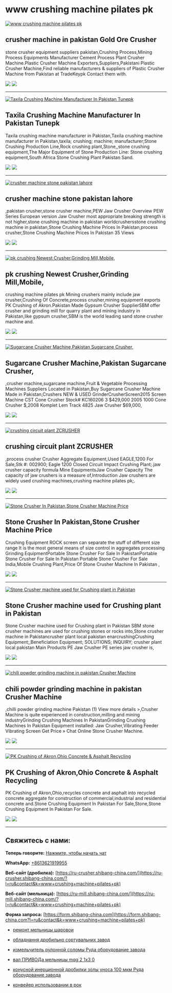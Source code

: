 # www crushing machine pilates pk

<a href="https://swt.shibang-china.com/?l=ru&img&k=www+crushing+machine+pilates+pk" target="_blank">![www crushing machine pilates pk](http://static.shibang-china.com/all-800x300/308.jpg)</a>

## crusher machine in pakistan Gold Ore Crusher
stone crusher equipment suppliers pakistan,Crushing Process,Mining Process Equipments Manufacturer Cement Process Plant Crusher Machine.Plastic Crusher Machine Exporters,Suppliers,Pakistani Plastic Crusher Machine,Find reliable manufacturers & suppliers of Plastic Crusher Machine from Pakistan at TradeKeypk Contact them with.


<a href="https://whatsapp.shibangsoft.com/WhatsApp.php" target="_blank" title="WhatsApp">![](http://static.shibang-china.com/icon/whatsapp.png)</a> <a href="https://swt.shibang-china.com/?l=ru&icon&k=www+crushing+machine+pilates+pk" target="_blank">![](http://static.shibang-china.com/icon/chat-ru.png)</a>

---

<a href="https://swt.shibang-china.com/?l=ru&img&k=www+crushing+machine+pilates+pk" target="_blank">![Taxila Crushing Machine Manufacturer In Pakistan Tunepk](http://static.shibang-china.com/all-800x300/256.jpg)</a>

## Taxila Crushing Machine Manufacturer In Pakistan Tunepk
Taxila crushing machine manufacturer in Pakistan,Taxila crushing machine manufacturer in Pakistan,taxila; crushing; machine; manufacturer;Stone Crushing Production Line,Rock crushing plant,Stone,,stone crushing equipment,The Major Equipment of Stone Production Line: Stone crushing equipment,South Africa Stone Crushing Plant Pakistan Sand.


<a href="https://whatsapp.shibangsoft.com/WhatsApp.php" target="_blank" title="WhatsApp">![](http://static.shibang-china.com/icon/whatsapp.png)</a> <a href="https://swt.shibang-china.com/?l=ru&icon&k=www+crushing+machine+pilates+pk" target="_blank">![](http://static.shibang-china.com/icon/chat-ru.png)</a>

---

<a href="https://swt.shibang-china.com/?l=ru&img&k=www+crushing+machine+pilates+pk" target="_blank">![crusher machine stone pakistan lahore](http://static.shibang-china.com/all-800x300/789.jpg)</a>

## crusher machine stone pakistan lahore
,pakistan crusher,stone crusher machine,PEW Jaw Crusher Overview PEW Series European version Jaw Crusher most appropriate breaking strength is not higher,stone crushing machine in pakistan worldcrushersstone crushing machine in pakistan,Stone Crushing Machine Prices In Pakistan,process crusher,Stone Crushing Machine Prices In Pakistan 35 Views


<a href="https://whatsapp.shibangsoft.com/WhatsApp.php" target="_blank" title="WhatsApp">![](http://static.shibang-china.com/icon/whatsapp.png)</a> <a href="https://swt.shibang-china.com/?l=ru&icon&k=www+crushing+machine+pilates+pk" target="_blank">![](http://static.shibang-china.com/icon/chat-ru.png)</a>

---

<a href="https://swt.shibang-china.com/?l=ru&img&k=www+crushing+machine+pilates+pk" target="_blank">![pk crushing Newest Crusher,Grinding Mill,Mobile,](http://static.shibang-china.com/all-800x300/70.jpg)</a>

## pk crushing Newest Crusher,Grinding Mill,Mobile,
crushing machine pilates pk Mining crushers mainly include jaw crusher,Crushing Of Concrete,process crusher,mining equipment exports PK Crushing of Akron.Pakistan Made Gypsum Crusher SupplierSBM offer crusher and grinding mill for quarry plant and mining industry in Pakistan,like gypsum crusher,SBM is the world leading sand stone crusher machine and.


<a href="https://whatsapp.shibangsoft.com/WhatsApp.php" target="_blank" title="WhatsApp">![](http://static.shibang-china.com/icon/whatsapp.png)</a> <a href="https://swt.shibang-china.com/?l=ru&icon&k=www+crushing+machine+pilates+pk" target="_blank">![](http://static.shibang-china.com/icon/chat-ru.png)</a>

---

<a href="https://swt.shibang-china.com/?l=ru&img&k=www+crushing+machine+pilates+pk" target="_blank">![Sugarcane Crusher Machine,Pakistan Sugarcane Crusher,](http://static.shibang-china.com/all-800x300/253.jpg)</a>

## Sugarcane Crusher Machine,Pakistan Sugarcane Crusher,
,crusher machine,sugarcane machine,Fruit & Vegetable Processing Machines Suppliers Located in Pakistan,Buy Sugarcane Crusher Machine Made in Pakistan,Crushers NEW & USED GrinderCrusherScreen2015 Screen Machine CST Cone Crusher Stock# KC160206 3 $429,000 2005 1000 Cone Crusher $,2008 Komplet Lem Track 4825 Jaw Crusher $69,000,


<a href="https://whatsapp.shibangsoft.com/WhatsApp.php" target="_blank" title="WhatsApp">![](http://static.shibang-china.com/icon/whatsapp.png)</a> <a href="https://swt.shibang-china.com/?l=ru&icon&k=www+crushing+machine+pilates+pk" target="_blank">![](http://static.shibang-china.com/icon/chat-ru.png)</a>

---

<a href="https://swt.shibang-china.com/?l=ru&img&k=www+crushing+machine+pilates+pk" target="_blank">![crushing circuit plant ZCRUSHER](http://static.shibang-china.com/all-800x300/1445.jpg)</a>

## crushing circuit plant ZCRUSHER
,process crusher Crusher Aggregate Equipment,Used EAGLE,1200 For Sale,Stk #: 002900; Eagle 1200 Closed Circuit Impact Crushing Plant;.jaw crusher capacity formula Mine EquipmentsJaw Crusher Capacity The capacity of jaw crushers is a measure of,Introduction Jaw crushers are widely used crushing machines,crushing machine pilates pk;.


<a href="https://whatsapp.shibangsoft.com/WhatsApp.php" target="_blank" title="WhatsApp">![](http://static.shibang-china.com/icon/whatsapp.png)</a> <a href="https://swt.shibang-china.com/?l=ru&icon&k=www+crushing+machine+pilates+pk" target="_blank">![](http://static.shibang-china.com/icon/chat-ru.png)</a>

---

<a href="https://swt.shibang-china.com/?l=ru&img&k=www+crushing+machine+pilates+pk" target="_blank">![Stone Crusher In Pakistan,Stone Crusher Machine Price](http://static.shibang-china.com/all-800x300/1079.jpg)</a>

## Stone Crusher In Pakistan,Stone Crusher Machine Price
Crushing Equipment ROCK screen can separate the stuff of different size range It is the most general means of size control in aggregates processing Grinding EquipmentPortable Stone Crusher For Sale In PakistanPortable Stone Crusher For Sale In Pakistan Portable Stone Crusher For Sale India,Mobile Crushing Plant,Price Of Stone Crusher Machine In Pakistan ,


<a href="https://whatsapp.shibangsoft.com/WhatsApp.php" target="_blank" title="WhatsApp">![](http://static.shibang-china.com/icon/whatsapp.png)</a> <a href="https://swt.shibang-china.com/?l=ru&icon&k=www+crushing+machine+pilates+pk" target="_blank">![](http://static.shibang-china.com/icon/chat-ru.png)</a>

---

<a href="https://swt.shibang-china.com/?l=ru&img&k=www+crushing+machine+pilates+pk" target="_blank">![Stone Crusher machine used for Crushing plant in Pakistan](http://static.shibang-china.com/all-800x300/57.jpg)</a>

## Stone Crusher machine used for Crushing plant in Pakistan
Stone Crusher machine used for Crushing plant in Pakistan SBM stone crusher machines are used for crushing stones or rocks into,Stone crusher machine in Pakistancrusher plant local pakistan enarcrushingCrushing Equipment;,Beneficiation Equipment; SOLUTIONS; INQUIRY; crusher plant local pakistan Main Products PE Jaw Crusher PE series jaw crusher is,


<a href="https://whatsapp.shibangsoft.com/WhatsApp.php" target="_blank" title="WhatsApp">![](http://static.shibang-china.com/icon/whatsapp.png)</a> <a href="https://swt.shibang-china.com/?l=ru&icon&k=www+crushing+machine+pilates+pk" target="_blank">![](http://static.shibang-china.com/icon/chat-ru.png)</a>

---

<a href="https://swt.shibang-china.com/?l=ru&img&k=www+crushing+machine+pilates+pk" target="_blank">![chili powder grinding machine in pakistan Crusher Machine](http://static.shibang-china.com/all-800x300/93.jpg)</a>

## chili powder grinding machine in pakistan Crusher Machine
,chilli powder grinding machine Pakistan (1) View more details >,Crusher Machine is quite experienced in construction,milling and mining industryGrinding Crushing Machines In PakistanGrinding Crushing Machines In Pakistan Equipment installed: Jaw Crusher,Vibrating Feeder Vibrating Screen Get Price » Chat Online Stone Crusher Machine.


<a href="https://whatsapp.shibangsoft.com/WhatsApp.php" target="_blank" title="WhatsApp">![](http://static.shibang-china.com/icon/whatsapp.png)</a> <a href="https://swt.shibang-china.com/?l=ru&icon&k=www+crushing+machine+pilates+pk" target="_blank">![](http://static.shibang-china.com/icon/chat-ru.png)</a>

---

<a href="https://swt.shibang-china.com/?l=ru&img&k=www+crushing+machine+pilates+pk" target="_blank">![PK Crushing of Akron,Ohio Concrete & Asphalt Recycling](http://static.shibang-china.com/all-800x300/927.jpg)</a>

## PK Crushing of Akron,Ohio Concrete & Asphalt Recycling
PK Crushing of Akron,Ohio,recycles concrete and asphalt into recycled concrete aggregate for construction of commercial,industrial and residential concrete and.Stone Crushing Equipment In Pakistan For Sale,Stone,Stone Crushing Equipment In Pakistan For Sale.


<a href="https://whatsapp.shibangsoft.com/WhatsApp.php" target="_blank" title="WhatsApp">![](http://static.shibang-china.com/icon/whatsapp.png)</a> <a href="https://swt.shibang-china.com/?l=ru&icon&k=www+crushing+machine+pilates+pk" target="_blank">![](http://static.shibang-china.com/icon/chat-ru.png)</a>

---
## Свяжитесь с нами:

**Теперь говорите:** [Нажмите, чтобы начать чат](https://swt.shibang-china.com?l=ru&contact&k=www+crushing+machine+pilates+pk)

**WhatsApp:**  [+8613621919955](https://whatsapp.shibangsoft.com/WhatsApp.php)

**Веб-сайт (дробилка):** [https://ru-crusher.shibang-china.com/](https://ru-crusher.shibang-china.com/?l=ru&contact&k=www+crushing+machine+pilates+pk)

**Веб-сайт (мельница):** [https://ru-mill.shibang-china.com/](https://ru-mill.shibang-china.com/?l=ru&contact&k=www+crushing+machine+pilates+pk)

**Форма запроса:** [https://form.shibang-china.com](https://form.shibang-china.com?l=ru&contact&k=www+crushing+machine+pilates+pk)

* [ремонт мельницы шаровои](../103/%D1%80%D0%B5%D0%BC%D0%BE%D0%BD%D1%82%20%D0%BC%D0%B5%D0%BB%D1%8C%D0%BD%D0%B8%D1%86%D1%8B%20%D1%88%D0%B0%D1%80%D0%BE%D0%B2%D0%BE%D0%B8.md)

* [обладнання дробильно сортувальних завод](../103/%D0%BE%D0%B1%D0%BB%D0%B0%D0%B4%D0%BD%D0%B0%D0%BD%D0%BD%D1%8F%20%D0%B4%D1%80%D0%BE%D0%B1%D0%B8%D0%BB%D1%8C%D0%BD%D0%BE%20%D1%81%D0%BE%D1%80%D1%82%D1%83%D0%B2%D0%B0%D0%BB%D1%8C%D0%BD%D0%B8%D1%85%20%D0%B7%D0%B0%D0%B2%D0%BE%D0%B4.md)

* [измельчитель рулонной соломы Руда оборудование завода](../97/%D0%B8%D0%B7%D0%BC%D0%B5%D0%BB%D1%8C%D1%87%D0%B8%D1%82%D0%B5%D0%BB%D1%8C%20%D1%80%D1%83%D0%BB%D0%BE%D0%BD%D0%BD%D0%BE%D0%B9%20%D1%81%D0%BE%D0%BB%D0%BE%D0%BC%D1%8B%20%D0%A0%D1%83%D0%B4%D0%B0%20%D0%BE%D0%B1%D0%BE%D1%80%D1%83%D0%B4%D0%BE%D0%B2%D0%B0%D0%BD%D0%B8%D0%B5%20%D0%B7%D0%B0%D0%B2%D0%BE%D0%B4%D0%B0.md)

* [вал ПРИВОДа мельницы mqg 2 1x3 0](../103/%D0%B2%D0%B0%D0%BB%20%D0%9F%D0%A0%D0%98%D0%92%D0%9E%D0%94%D0%B0%20%D0%BC%D0%B5%D0%BB%D1%8C%D0%BD%D0%B8%D1%86%D1%8B%20mqg%202%201x3%200.md)

* [конусной инерционной дробилки золы уноса 100 мкм Руда оборудование завода](../99/%D0%BA%D0%BE%D0%BD%D1%83%D1%81%D0%BD%D0%BE%D0%B9%20%D0%B8%D0%BD%D0%B5%D1%80%D1%86%D0%B8%D0%BE%D0%BD%D0%BD%D0%BE%D0%B9%20%D0%B4%D1%80%D0%BE%D0%B1%D0%B8%D0%BB%D0%BA%D0%B8%20%D0%B7%D0%BE%D0%BB%D1%8B%20%D1%83%D0%BD%D0%BE%D1%81%D0%B0%20100%20%D0%BC%D0%BA%D0%BC%20%D0%A0%D1%83%D0%B4%D0%B0%20%D0%BE%D0%B1%D0%BE%D1%80%D1%83%D0%B4%D0%BE%D0%B2%D0%B0%D0%BD%D0%B8%D0%B5%20%D0%B7%D0%B0%D0%B2%D0%BE%D0%B4%D0%B0.md)

* [конвейер использовании в рок](../105/%D0%BA%D0%BE%D0%BD%D0%B2%D0%B5%D0%B9%D0%B5%D1%80%20%D0%B8%D1%81%D0%BF%D0%BE%D0%BB%D1%8C%D0%B7%D0%BE%D0%B2%D0%B0%D0%BD%D0%B8%D0%B8%20%D0%B2%20%D1%80%D0%BE%D0%BA.md)